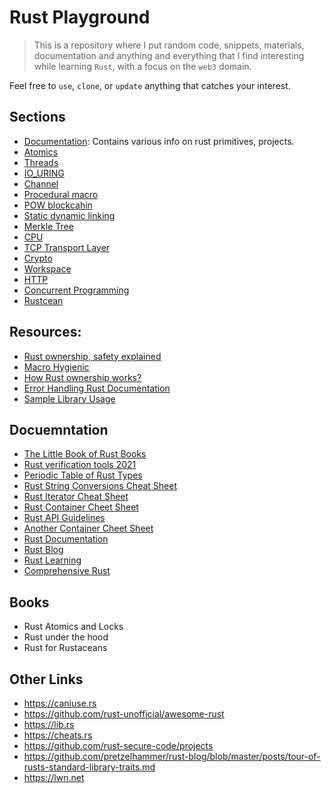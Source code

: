  # Rust Playground

> This is a repository where I put random code, snippets, materials, documentation and anything and everything that I find interesting while learning `Rust`, with a focus on the `web3` domain.

Feel free to `use`, `clone`, or `update` anything that catches your interest.

## Sections

- [Documentation](./docs): Contains various info on rust primitives, projects.
- [Atomics](./atomics)
- [Threads](./threads)
- [IO_URING](./io_uring)
- [Channel](./channel)
- [Procedural macro](./procedural%20macro)
- [POW blockcahin](./pow-blockchain)
- [Static dynamic linking](./static-dynamic-linking)
- [Merkle Tree](./merkle%20tree)
- [CPU](./cpu)
- [TCP Transport Layer](./tcp-transport)
- [Crypto](./crypto)
- [Workspace](./workspace)
- [HTTP](./http)
- [Concurrent Programming](./concurrent)
- [Rustcean](./rustcean)

## Resources:

- [Rust ownership, safety explained](https://words.steveklabnik.com/a-30-minute-introduction-to-rust)
- [Macro Hygienic](https://en.wikipedia.org/wiki/Hygienic_macro)
- [How Rust ownership works?](https://static.rust-lang.org/doc/master/book/ownership.html)
- [Error Handling Rust Documentation](https://static.rust-lang.org/doc/master/book/error-handling.html)
- [Sample Library Usage](https://github.com/brson/stdx/blob/master/README.md)

## Docuemntation

- [The Little Book of Rust Books](https://lborb.github.io/book/)
- [Rust verification tools 2021](https://alastairreid.github.io/automatic-rust-verification-tools-2021/)
- [Periodic Table of Rust Types](http://cosmic.mearie.org/2014/01/periodic-table-of-rust-types)
- [Rust String Conversions Cheat Sheet](https://docs.google.com/spreadsheets/d/19vSPL6z2d50JlyzwxariaYD6EU2QQUQqIDOGbiGQC7Y/pubhtml?gid=0&single=true)
- [Rust Iterator Cheat Sheet](https://danielkeep.github.io/itercheat_baked.html)
- [Rust Container Cheet Sheet](https://docs.google.com/presentation/d/1q-c7UAyrUlM-eZyTo1pd8SZ0qwA_wYxmPZVOQkoDmH4/edit)
- [Rust API Guidelines](https://github.com/brson/rust-api-guidelines)
- [Another Container Cheet Sheet](https://i.redd.it/220xo2f6wci51.png)
- [Rust Documentation](https://static.rust-lang.org/doc/master/book/getting-started.html)
- [Rust Blog](https://github.com/pretzelhammer/rust-blog)
- [Rust Learning](https://github.com/ctjhoa/rust-learning)
- [Comprehensive Rust](https://google.github.io/comprehensive-rust/)

## Books
- Rust Atomics and Locks
- Rust under the hood
- Rust for Rustaceans

## Other Links

- https://caniuse.rs
- https://github.com/rust-unofficial/awesome-rust
- https://lib.rs
- https://cheats.rs
- https://github.com/rust-secure-code/projects
- https://github.com/pretzelhammer/rust-blog/blob/master/posts/tour-of-rusts-standard-library-traits.md
- https://lwn.net
